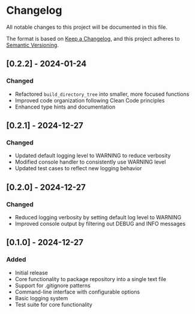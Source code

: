 # Changelog

All notable changes to this project will be documented in this file.

The format is based on [Keep a Changelog](https://keepachangelog.com/en/1.0.0/),
and this project adheres to [Semantic Versioning](https://semver.org/spec/v2.0.0.html).

## [0.2.2] - 2024-01-24

### Changed
- Refactored `build_directory_tree` into smaller, more focused functions
- Improved code organization following Clean Code principles
- Enhanced type hints and documentation

## [0.2.1] - 2024-12-27

### Changed
- Updated default logging level to WARNING to reduce verbosity
- Modified console handler to consistently use WARNING level
- Updated test cases to reflect new logging behavior

## [0.2.0] - 2024-12-27

### Changed
- Reduced logging verbosity by setting default log level to WARNING
- Improved console output by filtering out DEBUG and INFO messages

## [0.1.0] - 2024-12-27

### Added
- Initial release
- Core functionality to package repository into a single text file
- Support for .gitignore patterns
- Command-line interface with configurable options
- Basic logging system
- Test suite for core functionality 